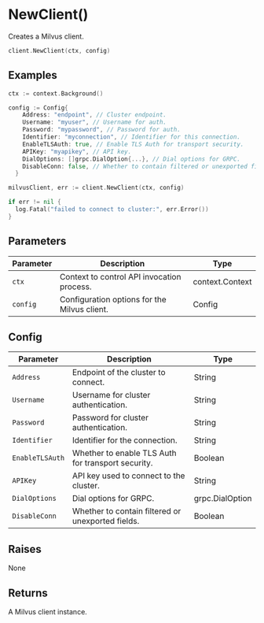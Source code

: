 # NewClient()

Creates a Milvus client.

```go
client.NewClient(ctx, config)
```

## Examples

```go
ctx := context.Background()

config := Config{
    Address: "endpoint", // Cluster endpoint.
    Username: "myuser", // Username for auth.
    Password: "mypassword", // Password for auth.
    Identifier: "myconnection", // Identifier for this connection.
    EnableTLSAuth: true, // Enable TLS Auth for transport security.
    APIKey: "myapikey", // API key.
    DialOptions: []grpc.DialOption{...}, // Dial options for GRPC.
    DisableConn: false, // Whether to contain filtered or unexported fields.
  }

milvusClient, err := client.NewClient(ctx, config)

if err != nil {
  log.Fatal("failed to connect to cluster:", err.Error())
}
```

## Parameters

| Parameter          | Description                          | Type     |
|--------------------|--------------------------------------|----------|
| `ctx` | Context to control API invocation process. | context.Context |
| `config` | Configuration options for the Milvus client. | Config |

## Config

| Parameter          | Description                          | Type     |
|--------------------|--------------------------------------|----------|
| `Address` | Endpoint of the cluster to connect. | String |
| `Username` | Username for cluster authentication. | String |
| `Password` | Password for cluster authentication. | String |
| `Identifier` | Identifier for the connection. | String |
| `EnableTLSAuth` | Whether to enable TLS Auth for transport security. | Boolean |
| `APIKey` | API key used to connect to the cluster. | String |
| `DialOptions` | Dial options for GRPC. | grpc.DialOption |
| `DisableConn` | Whether to contain filtered or unexported fields. | Boolean |

## Raises

None

## Returns

A Milvus client instance.